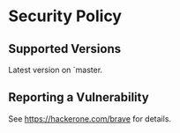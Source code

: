 # Security Policy

## Supported Versions

Latest version on `master.

## Reporting a Vulnerability

See https://hackerone.com/brave for details.
